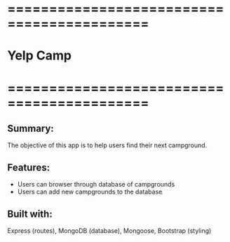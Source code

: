 # ===========================================
#                Yelp Camp
# ===========================================

## Summary:
The objective of this app is to help users find their next campground.

## Features:
* Users can browser through database of campgrounds
* Users can add new campgrounds to the database

## Built with:
Express (routes), MongoDB (database), Mongoose, Bootstrap (styling)
